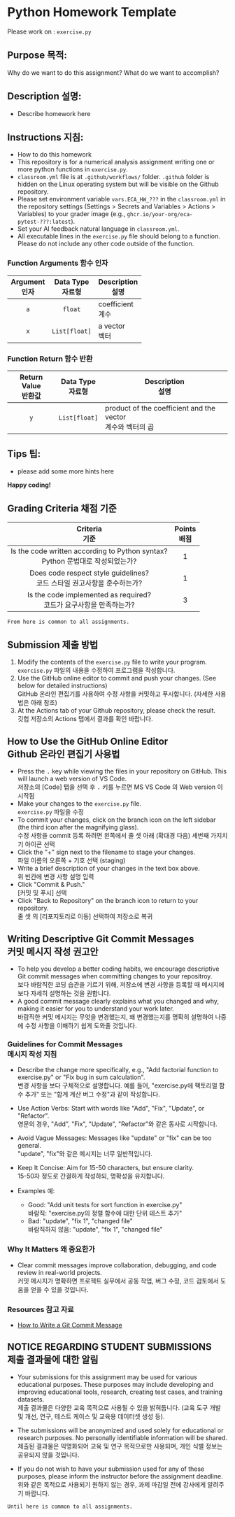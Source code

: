 # Python Homework Template
Please work on : `exercise.py`

## Purpose 목적:

Why do we want to do this assignment? What do we want to accomplish?

## Description 설명:

* Describe homework here

## Instructions 지침:

* How to do this homework
* This repository is for a numerical analysis assignment writing one or more python functions in `exercise.py`.
* `classroom.yml` file is at `.github/workflows/` folder. `.github` folder is hidden on the Linux operating system but will be visible on the Github repository.
* Please set environment variable `vars.ECA_HW_???` in the `classroom.yml` in the repository settings (Settings > Secrets and Variables > Actions > Variables) to your grader image (e.g., `ghcr.io/your-org/eca-pytest-???:latest`).
* Set your AI feedback natural language in `classroom.yml`.
* All executable lines in the `exercise.py` file should belong to a function. Please do not include any other code outside of the function.

### Function Arguments 함수 인자

 Argument<br>인자 | Data Type<br>자료형 | Description<br>설명
:---------------:|:-----------------:|------------------------
    `a`          | `float`           | coefficient<br>계수
    `x`          | `List[float]`     | a vector<br>벡터

### Function Return 함수 반환

 Return Value<br>반환값 | Data Type<br>자료형 | Description<br>설명
:--------------------:|:------------------:|--------------------
     `y`              | `List[float]`      | product of the coefficient and the vector<br>계수와 벡터의 곱

## Tips 팁:

* please add some more hints here

__Happy coding!__

## Grading Criteria 채점 기준

| Criteria<br>기준 | Points<br>배점 |
|:-----:|:-----:|
| Is the code written according to Python syntax?<br>Python 문법대로 작성되었는가? | 1 |
| Does code respect style guidelines?<br>코드 스타일 권고사항을 준수하는가? | 1 |
| Is the code implemented as required?<br>코드가 요구사항을 만족하는가? | 3 |

``From here is common to all assignments.``

## Submission 제출 방법

1. Modify the contents of the `exercise.py` file to write your program.<br>`exercise.py` 파일의 내용을 수정하여 프로그램을 작성합니다.
2. Use the GitHub online editor to commit and push your changes. (See below for detailed instructions)<br>GitHub 온라인 편집기를 사용하여 수정 사항을 커밋하고 푸시합니다. (자세한 사용법은 아래 참조)
3. At the Actions tab of your Github repository, please check the result.<br>깃헙 저장소의 Actions 탭에서 결과를 확인 바랍니다.

## How to Use the GitHub Online Editor<br>Github 온라인 편집기 사용법

* Press the <kbd>.</kbd> key while viewing the files in your repository on GitHub. This will launch a web version of VS Code.<br>저장소의 [Code] 탭을 선택 후 <kbd>.</kbd> 키를 누르면 MS VS Code 의 Web version 이 시작됨
* Make your changes to the `exercise.py` file.<br>`exercise.py` 파일을 수정
* To commit your changes, click on the branch icon on the left sidebar (the third icon after the magnifying glass).<br>수정 사항을 commit 등록 하려면 왼쪽에서 줄 셋 아래 (확대경 다음) 세번째 가지치기 아이콘 선택
* Click the "+" sign next to the filename to stage your changes.<br>파일 이름의 오른쪽 + 기호 선택 (staging)
* Write a brief description of your changes in the text box above.<br>위 빈칸에 변경 사항 설명 입력
* Click "Commit & Push."<br>[커밋 및 푸시] 선택
* Click "Back to Repository" on the branch icon to return to your repository.<br>줄 셋 의 [리포지토리로 이동] 선택하여 저장소로 복귀


## Writing Descriptive Git Commit Messages<br>커밋 메시지 작성 권고안

* To help you develop a better coding habits, we encourage descriptive Git commit messages when committing changes to your repositroy.<br>보다 바람직한 코딩 습관을 기르기 위해, 저장소에 변경 사항을 등록할 때 메시지에 보다 자세히 설명하는 것을 권합니다.
* A good commit message clearly explains what you changed and why, making it easier for you to understand your work later.<br>바람직한 커밋 메시지는 무엇을 변경했는지, 왜 변경했는지를 명확히 설명하여 나중에 수정 사항을 이해하기 쉽게 도와줄 것입니다.

### Guidelines for Commit Messages<br>메시지 작성 지침
* Describe the change more specifically, e.g., "Add factorial function to exercise.py" or "Fix bug in sum calculation".<br>변경 사항을 보다 구체적으로 설명합니다. 예를 들어, "exercise.py에 팩토리얼 함수 추가" 또는 "합계 계산 버그 수정"과 같이 작성합니다.
* Use Action Verbs: Start with words like "Add", "Fix", "Update", or "Refactor".<br>영문의 경우, "Add", "Fix", "Update", "Refactor"와 같은 동사로 시작합니다.

* Avoid Vague Messages: Messages like "update" or "fix" can be too general.<br>"update", "fix"와 같은 메시지는 너무 일반적입니다.

* Keep It Concise: Aim for 15-50 characters, but ensure clarity.<br>15-50자 정도로 간결하게 작성하되, 명확성을 유지합니다.
* Examples 예:
  * Good: "Add unit tests for sort function in exercise.py"<br>바람직: "exercise.py의 정렬 함수에 대한 단위 테스트 추가"
  * Bad: "update", "fix 1", "changed file"<br>바람직하지 않음: "update", "fix 1", "changed file"

### Why It Matters 왜 중요한가
* Clear commit messages improve collaboration, debugging, and code review in real-world projects.<br>커밋 메시지가 명확하면 프로젝트 실무에서 공동 작업, 버그 수정, 코드 검토에서 도움을 얻을 수 있을 것입니다.

### Resources 참고 자료
* [How to Write a Git Commit Message](https://cbea.ms/git-commit/)

## NOTICE REGARDING STUDENT SUBMISSIONS<br>제출 결과물에 대한 알림

* Your submissions for this assignment may be used for various educational purposes. These purposes may include developing and improving educational tools, research, creating test cases, and training datasets.<br>제출 결과물은 다양한 교육 목적으로 사용될 수 있을 밝혀둡니다. (교육 도구 개발 및 개선, 연구, 테스트 케이스 및 교육용 데이터셋 생성 등).

* The submissions will be anonymized and used solely for educational or research purposes. No personally identifiable information will be shared.<br>제출된 결과물은 익명화되어 교육 및 연구 목적으로만 사용되며, 개인 식별 정보는 공유되지 않을 것입니다.

* If you do not wish to have your submission used for any of these purposes, please inform the instructor before the assignment deadline.<br>위와 같은 목적으로 사용되기 원하지 않는 경우, 과제 마감일 전에 강사에게 알려주기 바랍니다.

``Until here is common to all assignments.``
